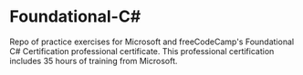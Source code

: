 # Foundational-C#
Repo of practice exercises for Microsoft and freeCodeCamp's Foundational C# Certification professional certificate.
This professional certification includes 35 hours of training from Microsoft. 
